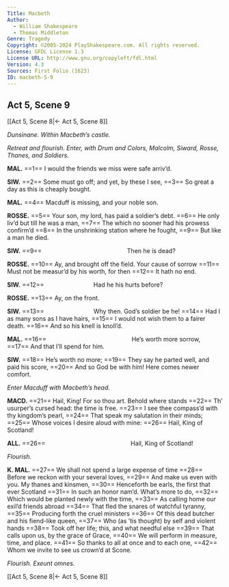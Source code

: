 ```yaml
---
Title: Macbeth
Author: 
  - William Shakespeare
  - Thomas Middleton
Genre: Tragedy
Copyright: ©2005-2024 PlayShakespeare.com. All rights reserved.
License: GFDL License 1.3
License URL: http://www.gnu.org/copyleft/fdl.html
Version: 4.3
Sources: First Folio (1623)
ID: macbeth-5-9
---
```


## Act 5, Scene 9
[[Act 5, Scene 8|← Act 5, Scene 8]]

*Dunsinane. Within Macbeth’s castle.*

*Retreat and flourish. Enter, with Drum and Colors, Malcolm, Siward, Rosse, Thanes, and Soldiers.*

**MAL.**
==1== I would the friends we miss were safe arriv’d.

**SIW.**
==2== Some must go off; and yet, by these I see,
==3== So great a day as this is cheaply bought.

**MAL.**
==4== Macduff is missing, and your noble son.

**ROSSE.**
==5== Your son, my lord, has paid a soldier’s debt.
==6== He only liv’d but till he was a man,
==7== The which no sooner had his prowess confirm’d
==8== In the unshrinking station where he fought,
==9== But like a man he died.

**SIW.**
==9==               Then he is dead?

**ROSSE.**
==10== Ay, and brought off the field. Your cause of sorrow
==11== Must not be measur’d by his worth, for then
==12== It hath no end.

**SIW.**
==12==         Had he his hurts before?

**ROSSE.**
==13== Ay, on the front.

**SIW.**
==13==         Why then. God’s soldier be he!
==14== Had I as many sons as I have hairs,
==15== I would not wish them to a fairer death.
==16== And so his knell is knoll’d.

**MAL.**
==16==               He’s worth more sorrow,
==17== And that I’ll spend for him.

**SIW.**
==18== He’s worth no more;
==19== They say he parted well, and paid his score,
==20== And so God be with him! Here comes newer comfort.

*Enter Macduff with Macbeth’s head.*

**MACD.**
==21== Hail, King! For so thou art. Behold where stands
==22== Th’ usurper’s cursed head: the time is free.
==23== I see thee compass’d with thy kingdom’s pearl,
==24== That speak my salutation in their minds;
==25== Whose voices I desire aloud with mine:
==26== Hail, King of Scotland!

**ALL.**
==26==               Hail, King of Scotland!

*Flourish.*

**K. MAL.**
==27== We shall not spend a large expense of time
==28== Before we reckon with your several loves,
==29== And make us even with you. My thanes and kinsmen,
==30== Henceforth be earls, the first that ever Scotland
==31== In such an honor nam’d. What’s more to do,
==32== Which would be planted newly with the time,
==33== As calling home our exil’d friends abroad
==34== That fled the snares of watchful tyranny,
==35== Producing forth the cruel ministers
==36== Of this dead butcher and his fiend-like queen,
==37== Who (as ’tis thought) by self and violent hands
==38== Took off her life; this, and what needful else
==39== That calls upon us, by the grace of Grace,
==40== We will perform in measure, time, and place.
==41== So thanks to all at once and to each one,
==42== Whom we invite to see us crown’d at Scone.

*Flourish. Exeunt omnes.*

[[Act 5, Scene 8|← Act 5, Scene 8]]